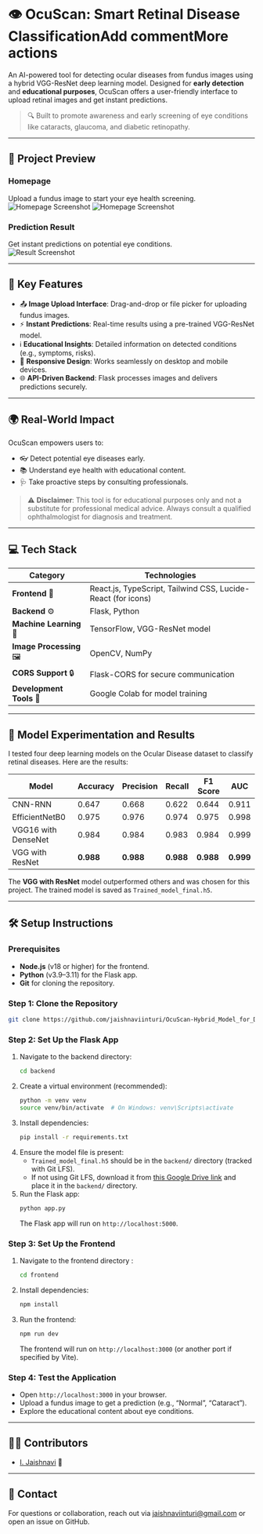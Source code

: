 # 👁️ OcuScan: Smart Retinal Disease ClassificationAdd commentMore actions

An AI-powered tool for detecting ocular diseases from fundus images using a hybrid VGG-ResNet deep learning model. Designed for **early detection** and **educational purposes**, OcuScan offers a user-friendly interface to upload retinal images and get instant predictions.

> 🔍 Built to promote awareness and early screening of eye conditions like cataracts, glaucoma, and diabetic retinopathy.

---

## 📸 Project Preview

### Homepage
Upload a fundus image to start your eye health screening.  
![Homepage Screenshot](https://github.com/user-attachments/assets/dbffa429-1ddf-4855-bde0-746d9f81700c)
![Homepage Screenshot](https://github.com/user-attachments/assets/0ce90e31-abbd-49d7-bca9-e76e2a2273a5)


### Prediction Result
Get instant predictions on potential eye conditions.  
![Result Screenshot](https://github.com/user-attachments/assets/b0c6026d-3f86-4a4e-aea7-ca057dd1a87a)

---

## 🔑 Key Features

- 📤 **Image Upload Interface**: Drag-and-drop or file picker for uploading fundus images.
- ⚡ **Instant Predictions**: Real-time results using a pre-trained VGG-ResNet model.
- ℹ️ **Educational Insights**: Detailed information on detected conditions (e.g., symptoms, risks).
- 📱 **Responsive Design**: Works seamlessly on desktop and mobile devices.
- 🌐 **API-Driven Backend**: Flask processes images and delivers predictions securely.

---

## 🌍 Real-World Impact

OcuScan empowers users to:  
- 👓 Detect potential eye diseases early.  
- 📚 Understand eye health with educational content.  
- 🩺 Take proactive steps by consulting professionals.  

> ⚠️ **Disclaimer**: This tool is for educational purposes only and not a substitute for professional medical advice. Always consult a qualified ophthalmologist for diagnosis and treatment.

---

## 💻 Tech Stack

| **Category**         | **Technologies**                     |
|----------------------|--------------------------------------|
| **Frontend** 🎨      | React.js, TypeScript, Tailwind CSS, Lucide-React (for icons) |
| **Backend** ⚙️       | Flask, Python                       |
| **Machine Learning** 🤖 | TensorFlow, VGG-ResNet model        |
| **Image Processing** 🖼️ | OpenCV, NumPy                      |
| **CORS Support** 🔒   | Flask-CORS for secure communication |
| **Development Tools** 📓 | Google Colab for model training     |

---

## 🧪 Model Experimentation and Results

I tested four deep learning models on the Ocular Disease dataset to classify retinal diseases. Here are the results:

| **Model**           | **Accuracy** | **Precision** | **Recall** | **F1 Score** | **AUC** |
|---------------------|--------------|---------------|------------|--------------|---------|
| CNN-RNN             | 0.647        | 0.668         | 0.622      | 0.644        | 0.911   |
| EfficientNetB0      | 0.975        | 0.976         | 0.974      | 0.975        | 0.998   |
| VGG16 with DenseNet | 0.984        | 0.984         | 0.983      | 0.984        | 0.999   |
| VGG with ResNet     | **0.988**    | **0.988**     | **0.988**  | **0.988**    | **0.999** |

The **VGG with ResNet** model outperformed others and was chosen for this project. The trained model is saved as `Trained_model_final.h5`.

---

## 🛠️ Setup Instructions

### Prerequisites
- **Node.js** (v18 or higher) for the frontend.
- **Python** (v3.9–3.11) for the Flask app.
- **Git** for cloning the repository.

### Step 1: Clone the Repository
```bash
git clone https://github.com/jaishnaviinturi/OcuScan-Hybrid_Model_for_Disease_Detection.git
```

### Step 2: Set Up the Flask App
1. Navigate to the backend directory:
   ```bash
   cd backend
   ```
2. Create a virtual environment (recommended):
   ```bash
   python -m venv venv
   source venv/bin/activate  # On Windows: venv\Scripts\activate
   ```
3. Install dependencies:
   ```bash
   pip install -r requirements.txt
   ```
4. Ensure the model file is present:
   - `Trained_model_final.h5` should be in the `backend/` directory (tracked with Git LFS).
   - If not using Git LFS, download it from [this Google Drive link](https://drive.google.com/file/d/1ZqfCi9Mi8ACxI3Gnkgdr6IJOn4LsaYgf/view?usp=drive_link)  and place it in the `backend/` directory.
5. Run the Flask app:
   ```bash
   python app.py
   ```
   The Flask app will run on `http://localhost:5000`.

### Step 3: Set Up the Frontend
1. Navigate to the frontend directory :
   ```bash
   cd frontend
   ```
2. Install dependencies:
   ```bash
   npm install
   ```
3. Run the frontend:
   ```bash
   npm run dev
   ```
   The frontend will run on `http://localhost:3000` (or another port if specified by Vite).

### Step 4: Test the Application
- Open `http://localhost:3000` in your browser.
- Upload a fundus image to get a prediction (e.g., “Normal”, “Cataract”).
- Explore the educational content about eye conditions.

---

## 🧑‍💻 Contributors

- [I. Jaishnavi](https://github.com/jaishnaviinturi) 🌟

---

## 📧 Contact

For questions or collaboration, reach out via [jaishnaviinturi@gmail.com](mailto:jaishnaviinturi@gmail.com) or open an issue on GitHub.
